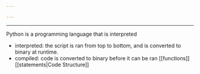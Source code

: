 ```yaml
---

---
```

---
Python is a programming language that is interpreted
- interpreted: the script is ran from top to bottom, and is converted to binary at runtime.
- compiled: code is converted to binary before it can be ran
[[functions]]
[[statements|Code Structure]]


